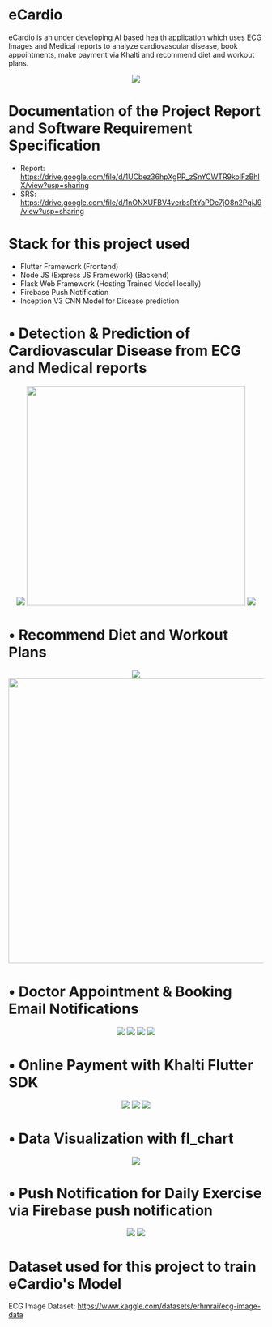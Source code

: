 
# eCardio 

eCardio is an under developing AI based health application which uses ECG Images and Medical reports to analyze cardiovascular disease, book appointments, make payment via Khalti and recommend diet and workout plans.
<div align="center">
	<img src="https://github.com/KamanHang/eCardio/assets/117423632/ea26c714-a6d9-447b-96f7-c4f0fea3ba1a">
</div>

# Documentation of the Project Report and Software Requirement Specification
- Report:  https://drive.google.com/file/d/1UCbez36hpXgPR_zSnYCWTR9kolFzBhlX/view?usp=sharing
- SRS: https://drive.google.com/file/d/1nONXUFBV4verbsRtYaPDe7jO8n2PqiJ9/view?usp=sharing

# Stack for this project used
- Flutter Framework (Frontend)
- Node JS (Express JS Framework) (Backend)
- Flask Web Framework (Hosting Trained Model locally)
- Firebase Push Notification
- Inception V3 CNN Model for Disease prediction

# • Detection & Prediction of Cardiovascular Disease from ECG and Medical reports
<div align="center">
  <img src="https://github.com/KamanHang/eCardio/assets/117423632/e115f9e3-d098-4546-8848-bc2317b8751b">
	<img height = "432vh" src="https://github.com/KamanHang/eCardio/assets/117423632/0338d308-b650-468d-9d3e-dc38ec7f4050">
	<img src="https://github.com/KamanHang/eCardio/assets/117423632/4dd79b97-f6fc-4f2a-bcd3-e723115f6141">
</div>

# •	Recommend Diet and Workout Plans
<div align="center">
  <img src="https://github.com/KamanHang/eCardio/assets/117423632/8c94a186-9e36-41c8-be66-44465fd4aa8a">
	<img height = "562vh" src="https://github.com/KamanHang/eCardio/assets/117423632/b901d964-8a0f-4b90-8c5e-72dd1b33cc1d">
</div>

# • Doctor Appointment & Booking Email Notifications
<div align="center">
  <img src="https://github.com/KamanHang/eCardio/assets/117423632/c43163c8-a860-45f0-ad71-6c557dfe20a9">
	<img src="https://github.com/KamanHang/eCardio/assets/117423632/54030762-352e-4b01-896b-be31c29c9c68">
	<img src="https://github.com/KamanHang/eCardio/assets/117423632/551f541b-88e8-426b-a86a-b18f557bf8b3">
	<img src="https://github.com/KamanHang/eCardio/assets/117423632/8d2e221a-4593-4503-a3de-5d21a30e9804">
</div>

# • Online Payment with Khalti Flutter SDK
<div align="center">
	<img src="https://github.com/KamanHang/eCardio/assets/117423632/d6036882-61e0-436c-8287-351d70455ace">
	<img src="https://github.com/KamanHang/eCardio/assets/117423632/551f541b-88e8-426b-a86a-b18f557bf8b3">
	<img src="https://github.com/KamanHang/eCardio/assets/117423632/d611a6a6-5cd3-44ac-b31a-21d267a504d6">
</div>

# • Data Visualization with fl_chart
<div align="center">
	<img src="https://github.com/KamanHang/eCardio/assets/117423632/6b5288d9-0de5-4fe9-8de2-2635411ac5ee">
</div>

# • Push Notification for Daily Exercise via Firebase push notification
<div align="center">
	<img src="https://github.com/KamanHang/eCardio/assets/117423632/06381065-1868-4137-a97e-c7fa31917c0b">
	<img src="https://github.com/KamanHang/eCardio/assets/117423632/4eedec42-9048-4b54-9499-edfc84a593c2">
</div>

# Dataset used for this project to train eCardio's Model
ECG Image Dataset: https://www.kaggle.com/datasets/erhmrai/ecg-image-data

